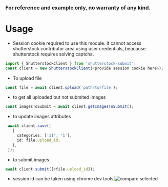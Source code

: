 ### For reference and example only, no warranty of any kind.

# Usage

- Session cookie required to use this module. It cannot access shutterstock contributor area using user credentials, beacause shutterstock requires solving captcha.

```ts
import { ShutterstockClient } from 'shutterstock-submit';
const client = new ShutterstockClient(<provide session cookie here>);
```

- To upload file
```ts
const file = await client.upload('path/to/file');
 ```

 - to get all uploaded but not submited images
 ```ts
const imagesToSubmit = await client.getImagesToSubmit();
 ```

- to update images attributes
 ```ts
  await client.save([
    {
      categories: ['11', '1'],
      id: file.upload_id,
    },
  ]);
 ```

 - to submit images
 ```ts
 await client.submit([+file.upload_id]);
 ```

- session id can be taken using chrome dev tools
![compare selected](https://github.com/shvendala/shutterstock/blob/master/docs/dev-tools.png?raw=true)
